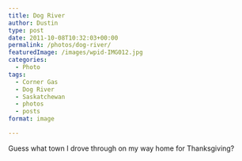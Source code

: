 ```yaml
---
title: Dog River
author: Dustin
type: post
date: 2011-10-08T10:32:03+00:00
permalink: /photos/dog-river/
featuredImage: /images/wpid-IMG012.jpg
categories:
  - Photo
tags:
  - Corner Gas
  - Dog River
  - Saskatchewan
  - photos
  - posts
format: image

---
```


Guess what town I drove through on my way home for Thanksgiving?
